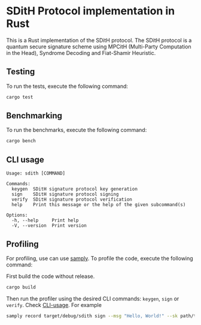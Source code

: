 # SDitH Protocol implementation in Rust

This is a Rust implementation of the SDitH protocol. The SDitH protocol is a quantum secure signature scheme using MPCitH (Multi-Party Computation in the Head), Syndrome Decoding and Fiat-Shamir Heuristic.

## Testing

To run the tests, execute the following command:

```bash
cargo test
```

## Benchmarking

To run the benchmarks, execute the following command:

```bash
cargo bench
```

## CLI usage

```
Usage: sdith [COMMAND]

Commands:
  keygen  SDitH signature protocol key generation
  sign    SDitH signature protocol signing
  verify  SDitH signature protocol verification
  help    Print this message or the help of the given subcommand(s)

Options:
  -h, --help     Print help
  -V, --version  Print version
```

## Profiling

For profiling, use can use [samply](https://github.com/mstange/samply). To profile the code, execute the following command:

First build the code without release.

```bash
cargo build
```

Then run the profiler using the desired CLI commands: `keygen`, `sign` or `verify`. Check [CLI-usage](#cli-usage). For example

```bash
samply record target/debug/sdith sign --msg "Hello, World!" --sk path/to/sk/file
```
